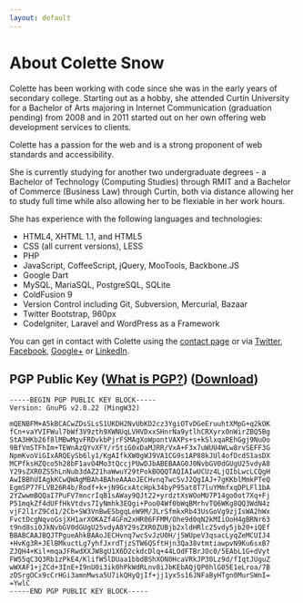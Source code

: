 ```yaml
---
layout: default
---
```

# About Colette Snow

Colette has been working with code since she was in the early years of secondary college. Starting out as a hobby, she attended Curtin University for a Bachelor of Arts majoring in Internet Communication (graduation pending) from 2008 and in 2011 started out on her own offering web development services to clients.

Colette has a passion for the web and is a strong proponent of web standards and accessibility. 

She is currently studying for another two undergraduate degrees - a Bachelor of Technology (Computing Studies) through RMIT and a Bachelor of Commerce (Business Law) through Curtin, both via distance allowing her to study full time while also allowing her to be flexiable in her work hours.

She has experience with the following languages and technologies:
* HTML4, XHTML 1.1, and HTML5
* CSS (all current versions), LESS
* PHP
* JavaScript, CoffeeScript, jQuery, MooTools, Backbone.JS
* Google Dart
* MySQL, MariaSQL, PostgreSQL, SQLite
* ColdFusion 9
* Version Control including Git, Subversion, Mercurial, Bazaar
* Twitter Bootstrap, 960px
* CodeIgniter, Laravel and WordPress as a Framework

You can get in contact with Colette using the [contact page](/contact) or via [Twitter](http://twitter.com/colette_snow/), [Facebook](http://facebook.com/colette.a.snow/), [Google+](https://plus.google.com/106627462472248198069/posts) or [LinkedIn](http://au.linkedin.com/in/colettesnow/).

## PGP Public Key ([What is PGP?](http://www.wisegeek.com/what-is-pgp.html)) ([Download](files/0xF0712BC9-pub.asc))
```
-----BEGIN PGP PUBLIC KEY BLOCK-----
Version: GnuPG v2.0.22 (MingW32)

mQENBFM+A5kBCACwZDsSLsS1UKDH2NvUbKD2cz3YgiOTvDGeEruuhtXMpG+q2kOK
fCn+vaYVIFWul7bWf3V9zth9XWNUqLVHVDxxSHnrNa9ytlhCRXyrx0nWirZBQ5Bg
StA3HKb26f8lMBwMgvFRDvkbPjrFSMAgXoWpontVAXPs+s+kSlxqaREhGgj9NuOo
9BfVmSTFhIm+TEWnAzQYvXFY/r5tiG0xDaMJRR/VxA+F3x7uWUU4WLw8rvSEFF3G
NpmKvoViGIxARQEySb6ly1/KgAIfkXW0gWJ9VA1CG9s1AP88kJUl4ofDcdS1asDX
MCPfksHZQco5h28bF1avO4Mo3tQccjPUwDJbABEBAAG0J0NvbGV0dGUgU25vdyA8
Y29sZXR0ZS5hLnNub3dAZ21haWwuY29tPokBOQQTAQIAIwUCUz4LjQIbLwcLCQgH
AwIBBhUIAgkKCwQWAgMBAh4BAheAAAoJECHvnq7wcSvJ2QgIAJ+7gKKblMmkPTeQ
EgmSP77FLVB26R4b/Rodf+k+jN9GcxAtcHpk34byP95at8T7luYMmfxqDPLFl1bA
2YZwwmBQQaI7PuFV7mncrIqB1sAWay9QJt22+yrdztXsWOoMU7P14go0ot7Xq+Fj
P51mqkZf4dUFfHkVtdvs7IyNmhk3EQgi+Poo04Wf0bWqBMrhvTQ6WKg8QQ3WdN4z
vjF2l1rZ9Cd1/2Cb+SW3VnBwESbgqLeW9M/JLrSfmkxRb43UsGoVg9zjIsWA2hWx
FvctDcgNqvoGsjXH1arXOKAZf4GFm2xHR06FFMM/Ohe9d0qN2kMIiOoH4gBRNr63
t9nd8si0JkNvbGV0dGUgU25vdyA8Y29sZXR0ZUBjb2xldHRlc25vdy5jb20+iQEf
BBABCAAJBQJTPgueAhkBAAoJECHvnq7wcSvJzU0H/j5WUpeV3qsacLyqZeMCUIJ4
+HvKg3R+JElBMkuctLg7yhfJxrdTjzSTW6QSftHjn3Qa38vtmtiawpvN9Ku6sxB7
ZJQH4+Kil+mqaJFRwdXXJW8gU1X6D2ckdcDlq+44LOdFTBrJOc0/5EAbL1G+dVyt
FW55qC3Q3Rb1zPkE4/KlifWSlDUaa1bbdBShXON0HcaVRkJP30Lz9d/fIqtJUguZ
wWXAF1+jZCd+3InE+I9nU0i3ik0hPkWdRLnv8iJbKEbAQjQP0hlG05E1eLroa/7B
zDSrgOCx9cCrHGi3amnMwsa5U7ikQHyQjIf+jj1yx5s16JNFaByHTgn0MurSWnI=
=YwlC
-----END PGP PUBLIC KEY BLOCK-----
```